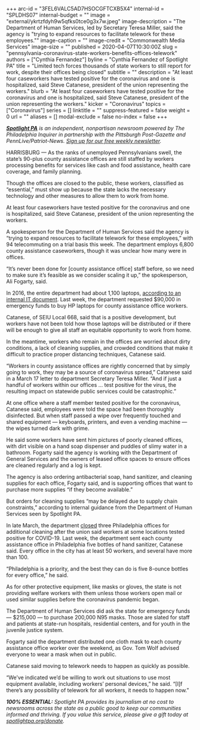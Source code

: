 +++
arc-id = "3FEL6VALC5AD7HSOCGFTCXB5X4"
internal-id = "SPLDHS07"
internal-budget = ""
image = "external/ykrtzfdyh9w5qfks0tce0g3x7w.jpeg"
image-description = "The Department of Human Services, led by Secretary Teresa Miller, said the agency is \"trying to expand resources to facilitate telework for these employees.\""
image-caption = ""
image-credit = "Commonwealth Media Services"
image-size = ""
published = 2020-04-07T10:30:00Z
slug = "pennsylvania-coronavirus-state-workers-benefits-offices-telework"
authors = ["Cynthia Fernandez"]
byline = "Cynthia Fernandez of Spotlight PA"
title = "Limited tech forces thousands of state workers to still report for work, despite their offices being closed"
subtitle = ""
description = "At least four caseworkers have tested positive for the coronavirus and one is hospitalized, said Steve Catanese, president of the union representing the workers."
blurb = "At least four caseworkers have tested positive for the coronavirus and one is hospitalized, said Steve Catanese, president of the union representing the workers."
kicker = "Coronavirus"
topics = ["Coronavirus"]
series = []
linktitle = ""
suppress-featured = false
weight = 0
url = ""
aliases = []
modal-exclude = false
no-index = false
+++

<a href="https://lesspage.com/"><i><b>Spotlight PA</b></i></a><i> is an independent, nonpartisan newsroom powered by The Philadelphia Inquirer in partnership with the Pittsburgh Post-Gazette and PennLive/Patriot-News. </i><a href="https://lesspage.com/newsletters"><i>Sign up for our free weekly newsletter</i></a><i>.</i>

HARRISBURG — As the ranks of unemployed Pennsylvanians swell, the state’s 90-plus county assistance offices are still staffed by workers processing benefits for services like cash and food assistance, health care coverage, and family planning.

Though the offices are closed to the public, these workers, classified as “essential,” must show up because the state lacks the necessary technology and other measures to allow them to work from home.

At least four caseworkers have tested positive for the coronavirus and one is hospitalized, said Steve Catanese, president of the union representing the workers.

A spokesperson for the Department of Human Services said the agency is “trying to expand resources to facilitate telework for these employees,” with 94 telecommuting on a trial basis this week. The department employs 6,800 county assistance caseworkers, though it was unclear how many were in offices.

“It’s never been done for [county assistance office] staff before, so we need to make sure it’s feasible as we consider scaling it up,” the spokesperson, Ali Fogarty, said.

In 2016, the entire department had about 1,100 laptops, <a href="https://www.dhs.pa.gov/providers/Providers/Documents/Business%20and%20Tech%20Standards/Platform/DHS%20Information%20Technology%20Environment%20Summary.pdf">according to an internal IT document</a>. Last week, the department requested $90,000 in emergency funds to buy HP laptops for county assistance office workers.

Catanese, of SEIU Local 668, said that is a positive development, but workers have not been told how those laptops will be distributed or if there will be enough to give all staff an equitable opportunity to work from home.

<script src="https://lesspage.com/embed.js" async></script><div data-spl-embed-version="1" data-spl-src="https://lesspage.com/embeds/donate/"></div>

In the meantime, workers who remain in the offices are worried about dirty conditions, a lack of cleaning supplies, and crowded conditions that make it difficult to practice proper distancing techniques, Catanese said.

“Workers in county assistance offices are rightly concerned that by simply going to work, they may be a source of coronavirus spread,” Catanese said in a March 17 letter to department Secretary Teresa Miller. “And if just a handful of workers within our offices ... test positive for the virus, the resulting impact on statewide public services could be catastrophic.”

At one office where a staff member tested positive for the coronavirus, Catanese said, employees were told the space had been thoroughly disinfected. But when staff passed a wipe over frequently touched and shared equipment — keyboards, printers, and even a vending machine — the wipes turned dark with grime.

He said some workers have sent him pictures of poorly cleaned offices, with dirt visible on a hand soap dispenser and puddles of slimy water in a bathroom. Fogarty said the agency is working with the Department of General Services and the owners of leased office spaces to ensure offices are cleaned regularly and a log is kept.

The agency is also ordering antibacterial soap, hand sanitizer, and cleaning supplies for each office, Fogarty said, and is supporting offices that want to purchase more supplies “if they become available.”

But orders for cleaning supplies “may be delayed due to supply chain constraints,” according to internal guidance from the Department of Human Services seen by Spotlight PA.

In late March, the department <a href="https://www.pennlive.com/news/2020/03/three-pa-government-offices-close-in-philadelphia-due-to-covid-19-exposure-concerns-this-could-have-been-prevented.html">closed</a> three Philadelphia offices for additional cleaning after the union said workers at some locations tested positive for COVID-19. Last week, the department sent each county assistance office in Philadelphia five bottles of hand sanitizer, Catanese said. Every office in the city has at least 50 workers, and several have more than 100.

<script src="https://lesspage.com/embed.js" async></script><div data-spl-embed-version="1" data-spl-src="https://lesspage.com/embeds/newsletter/"></div>

“Philadelphia is a priority, and the best they can do is five 8-ounce bottles for every office,” he said.

As for other protective equipment, like masks or gloves, the state is not providing welfare workers with them unless those workers open mail or used similar supplies before the coronavirus pandemic began.

The Department of Human Services did ask the state for emergency funds — $215,000 — to purchase 200,000 N95 masks. Those are slated for staff and patients at state-run hospitals, residential centers, and for youth in the juvenile justice system.

Fogarty said the department distributed one cloth mask to each county assistance office worker over the weekend, as Gov. Tom Wolf advised everyone to wear a mask when out in public.

Catanese said moving to telework needs to happen as quickly as possible.

“We’ve indicated we’d be willing to work out situations to use most equipment available, including workers’ personal devices,” he said. “[I]f there’s any possibility of telework for all workers, it needs to happen now.”

<i><b>100% ESSENTIAL:</b></i><i> Spotlight PA provides its journalism at no cost to newsrooms across the state as a public good to keep our communities informed and thriving. If you value this service, please give a gift today at </i><a href="https://lesspage.com/donate"><i>spotlightpa.org/donate</i></a><i>.</i>

<script src="https://lesspage.com/embed.js" async></script><div data-spl-embed-version="1" data-spl-src="https://lesspage.com/embeds/tips/?tip_text=Do%20you%20have%20a%20tip%20about%20%3Cb%3Ehow%20Pa.'s%20government%20is%20responding%20to%20the%20coronavirus%3C%2Fb%3E%3F%20Tell%20us."></div>
